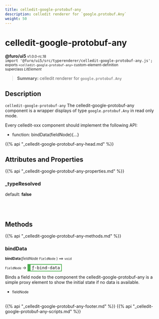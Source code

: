 ```yaml
---
title: celledit-google-protobuf-any
description: celledit renderer for `google.protobuf.Any`
weight: 50
---
```


# celledit-google-protobuf-any
**@furo/ui5** <small>v1.0.0-rc.18</small>
<br>`import '@furo/ui5/src/typerenderer/celledit-google-protobuf-any.js';`<small>
<br>exports `<celledit-google-protobuf-any>` custom-element-definition
<br>superclass *LitElement*</small>

> **Summary:** celledit renderer for `google.protobuf.Any`

## Description

`celledit-google-protobuf-any`
The celledit-google-protobuf-any component is a wrapper displays of type `google.protobuf.Any` in read only mode.

Every celledit-xxx component should implement the following API:
- function: bindData(fieldNode){...}

{{% api "_celledit-google-protobuf-any-head.md" %}}

## Attributes and Properties
{{% api "_celledit-google-protobuf-any-properties.md" %}}







### **_typeResolved**
default: **false**</small>


<br><br>

## Methods
{{% api "_celledit-google-protobuf-any-methods.md" %}}


### **bindData**
<small>**bindData**(*fieldNode* `FieldNode` ) ⟹ `void`</small>

<small>`FieldNode` </small> →
<span  style="border-width:2px 2px 2px 10px; border-style: solid;border-color:  rgb(76, 175, 80);font-family:monospace; padding:2px 4px;">ƒ-bind-data</span>

Binds a field node to the component
the celledit-google-protobuf-any is a simple proxy element to show
the initial state if no data is available.

- <small>fieldNode </small>
<br><br>








{{% api "_celledit-google-protobuf-any-footer.md" %}}
{{% api "_celledit-google-protobuf-any-scripts.md" %}}
